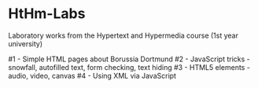 # HtHm-Labs
Laboratory works from the Hypertext and Hypermedia course (1st year university)

#1 - Simple HTML pages about Borussia Dortmund
#2 - JavaScript tricks - snowfall, autofilled text, form checking, text hiding
#3 - HTML5 elements - audio, video, canvas
#4 - Using XML via JavaScript
